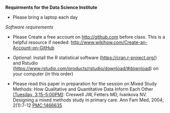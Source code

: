 **Requirments for the Data Science Institute**

- Please bring a laptop each day

*Software requirements*
- Please Create a free account on http://github.com before class. This is a helpful resource if needed: http://www.wikihow.com/Create-an-Account-on-GitHub
- *Optional:* Install the R statistical software (https://cran.r-project.org/) and Rstudio (https://www.rstudio.com/products/rstudio/download/#download) on your computer (in this order)

- Please read this paper in preparation for the session on Mixed Study Methods: How Qualitative and Quantitative Data Inform Each Other [(Tuesday, 3:15-5:00PM)](https://ohsulibrary-datascienceinstitute.github.io/#schedule): Creswell JW, Fetters MD, Ivankova NV.  Designing a mixed methods study in primary care. Ann Fam Med, 2004; 2(1):7-12 [PMC:1466635](https://www.ncbi.nlm.nih.gov/pmc/articles/PMC1466635/)
